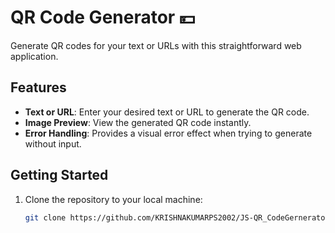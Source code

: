 # QR Code Generator 💴

Generate QR codes for your text or URLs with this straightforward web application.


## Features

- **Text or URL**: Enter your desired text or URL to generate the QR code.
- **Image Preview**: View the generated QR code instantly.
- **Error Handling**: Provides a visual error effect when trying to generate without input.

## Getting Started

1. Clone the repository to your local machine:

   ```bash
   git clone https://github.com/KRISHNAKUMARPS2002/JS-QR_CodeGernerator-App.git
